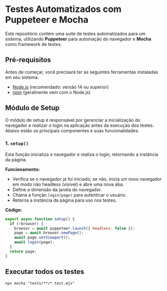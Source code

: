 # Testes Automatizados com Puppeteer e Mocha

Este repositório contém uma suite de testes automatizados para um sistema, utilizando **Puppeteer** para automação do navegador e **Mocha** como framework de testes.

## Pré-requisitos

Antes de começar, você precisará ter as seguintes ferramentas instaladas em seu sistema:

- [Node.js](https://nodejs.org/) (recomendado: versão 14 ou superior)
- [npm](https://www.npmjs.com/) (geralmente vem com o Node.js)



## Módulo de Setup

O módulo de setup é responsável por gerenciar a inicialização do navegador e realizar o login na aplicação antes da execução dos testes. Abaixo estão os principais componentes e suas funcionalidades:

### 1. `setup()`

Esta função inicializa o navegador e realiza o login, retornando a instância da página.

**Funcionamento:**
- Verifica se o navegador já foi iniciado; se não, inicia um novo navegador em modo não headless (visível) e abre uma nova aba.
- Define a dimensão da janela do navegador.
- Chama a função `login(page)` para autenticar o usuário.
- Retorna a instância da página para uso nos testes.

**Código:**
```javascript
export async function setup() {
  if (!browser) {
    browser = await puppeteer.launch({ headless: false });
    page = await browser.newPage();
    await page.setViewport();
    await login(page); 
  }
  return page;
}
```

## Executar todos os testes
 ```npx mocha "tests/**/*.test.mjs"```
